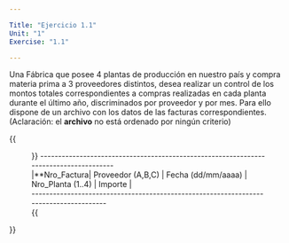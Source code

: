 ```yaml
---

Title: "Ejercicio 1.1"
Unit: "1"
Exercise: "1.1"

---
```


Una Fábrica que posee 4 plantas de producción en nuestro país y compra materia prima a 3 proveedores distintos, desea realizar un control de los montos totales correspondientes a compras realizadas en cada planta durante el último año, discriminados por proveedor y por mes.
Para ello dispone de un archivo con los datos de las facturas correspondientes.	
(Aclaración: el **archivo** no está ordenado por ningún criterio)

{{<figure>}}
--------------------------------------------------------------------------------------<br>
|**Nro_Factura| Proveedor (A,B,C) | Fecha (dd/mm/aaaa) | Nro_Planta (1..4) | Importe |<br>
--------------------------------------------------------------------------------------<br>
{{</figure>}}